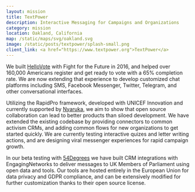 ```yaml
---
layout: mission
title: TextPower
description: Interactive Messaging for Campaigns and Organizations
category: mission
location: Oakland, California
map: /static/maps/svg/oakland.svg
image: /static/posts/textpower/splash-small.png
client_link: <a href="https://www.textpower.org">TextPower</a>
---
```


We built [HelloVote](/mission/hellovote/) with Fight for the Future in 2016, and helped over 160,000 Americans register and get ready to vote with a 65% completion rate. We are now extending that experience to develop customized chat platforms including SMS, Facebook Messenger, Twitter, Telegram, and other conversational interfaces.

Utilizing the RapidPro framework, developed with UNICEF Innovation and currently supported by [Nyaruka](https://nyaruka.com), we aim to show that open source collaboration can lead to better products than siloed development. We have extended the existing codebase by providing connectors to common activism CRMs, and adding common flows for new organizations to get started quickly. We are currently testing interactive quizes and letter writing actions, and are designing viral messenger experiences for rapid campaign growth.

In our beta testing with [54Degrees](http://54degrees.com) we have built CRM integrations with EngagingNetworks to deliver messages to UK Members of Parliament using open data and tools. Our tools are hosted entirely in the European Union for data privacy and GDPR compliance, and can be extensively modified for further customization thanks to their open source license.
